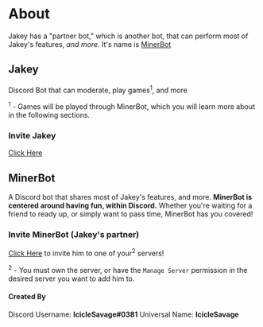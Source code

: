 # **About**

Jakey has a "partner bot," which is another bot, that can perform most of Jakey's features, *and more*. It's name is [MinerBot](./README.md#minerbot)

## Jakey
Discord Bot that can moderate, play games<sup>1</sup>, and more

<sup>1</sup> - Games will be played through MinerBot, which you will learn more about in the following sections.
### Invite Jakey
[Click Here](https://discord.com/oauth2/authorize/?permissions=1446378576&scope=bot&client_id=744692475788001342)

## MinerBot
A Discord bot that shares most of Jakey's features, and more. **MinerBot is centered around having fun, within Discord.** Whether you're waiting for a friend to ready up, or simply want to pass time, MinerBot has you covered!

### Invite MinerBot (Jakey's partner)
[Click Here](https://discord.com/oauth2/authorize?client_id=767055142544605194&scope=bot&permissions=1543892056) to invite him to one of your<sup>2</sup> servers!

<sup>2</sup> - You must own the server, or have the `Manage Server` permission in the desired server you want to add him to.



#### **Created By**
Discord Username: **IcicleSavage#0381**
Universal Name: **IcicleSavage**
